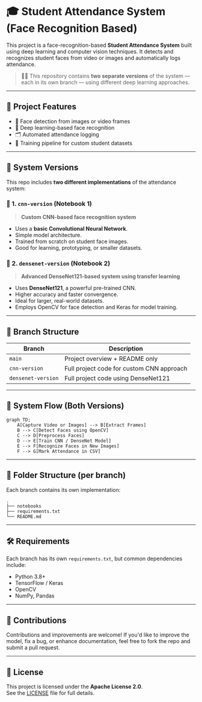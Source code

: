
# 🎓 Student Attendance System (Face Recognition Based)

This project is a face-recognition-based **Student Attendance System** built using deep learning and computer vision techniques. It detects and recognizes student faces from video or images and automatically logs attendance.

> 👨‍💻 This repository contains **two separate versions** of the system — each in its own branch — using different deep learning approaches.

---

## 📌 Project Features

- 🎥 Face detection from images or video frames
- 🧠 Deep learning-based face recognition
- 🗂️ Automated attendance logging
- 🧪 Training pipeline for custom student datasets

---

## 🧠 System Versions

This repo includes **two different implementations** of the attendance system:

### 📁 1. `cnn-version` (Notebook 1)
> **Custom CNN-based face recognition system**

- Uses a **basic Convolutional Neural Network**.
- Simple model architecture.
- Trained from scratch on student face images.
- Good for learning, prototyping, or smaller datasets.

### 📁 2. `densenet-version` (Notebook 2)
> **Advanced DenseNet121-based system using transfer learning**

- Uses **DenseNet121**, a powerful pre-trained CNN.
- Higher accuracy and faster convergence.
- Ideal for larger, real-world datasets.
- Employs OpenCV for face detection and Keras for model training.

---

## 🌳 Branch Structure

| Branch             | Description                               |
|--------------------|-------------------------------------------|
| `main`             | Project overview + README only            |
| `cnn-version`      | Full project code for custom CNN approach |
| `densenet-version` | Full project code using DenseNet121       |

---

## 📸 System Flow (Both Versions)

```mermaid
graph TD;
    A[Capture Video or Images] --> B[Extract Frames]
    B --> C[Detect Faces using OpenCV]
    C --> D[Preprocess Faces]
    D --> E[Train CNN / DenseNet Model]
    E --> F[Recognize Faces in New Images]
    F --> G[Mark Attendance in CSV]
```

---

## 📂 Folder Structure (per branch)

Each branch contains its own implementation:

```
.
├── notebooks
├── requirements.txt
└── README.md
```

---

## 🛠 Requirements

Each branch has its own `requirements.txt`, but common dependencies include:

- Python 3.8+
- TensorFlow / Keras
- OpenCV
- NumPy, Pandas

---

## 👏 Contributions

Contributions and improvements are welcome! If you'd like to improve the model, fix a bug, or enhance documentation, feel free to fork the repo and submit a pull request.

---

## 🧾 License

This project is licensed under the **Apache License 2.0**.  
See the [LICENSE](./LICENSE.md) file for full details.

